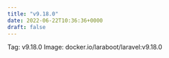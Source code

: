 ```yaml
---
title: "v9.18.0"
date: 2022-06-22T10:36:36+0000
draft: false
---
```


Tag: v9.18.0
Image: docker.io/laraboot/laravel:v9.18.0
